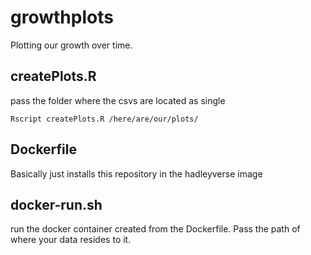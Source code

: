 # growthplots
Plotting our growth over time.

## createPlots.R
pass the folder where the csvs are located as single

`Rscript createPlots.R /here/are/our/plots/`

## Dockerfile
Basically just installs this repository in the hadleyverse image

## docker-run.sh
run the docker container created from the Dockerfile. Pass the path of where your data resides to it. 
